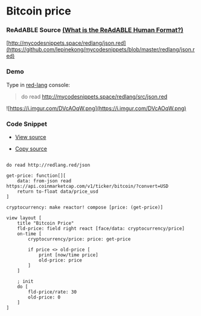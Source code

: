 
# Bitcoin price


### ReAdABLE Source [(What is the ReAdABLE Human Format?)](http://readablehumanformat.com)

[http://mycodesnippets.space/redlang/json.red](https://github.com/lepinekong/mycodesnippets/blob/master/redlang/json.red)


### Demo

Type in [red-lang](https://www.red-lang.org/p/download.html) console: 
>do read http://mycodesnippets.space/redlang/src/json.red

![https://i.imgur.com/DVcAOqW.png](https://i.imgur.com/DVcAOqW.png)
                    

### Code Snippet

- [View source](https://github.com/lepinekong/mycodesnippets/blob/master/redlang/src/json.red)
                        
- [Copy source](https://raw.githubusercontent.com/lepinekong/mycodesnippets/master/redlang/src/json.red)
                        


```red

do read http://redlang.red/json

get-price: function[][
    data: from-json read https://api.coinmarketcap.com/v1/ticker/bitcoin/?convert=USD
    return to-float data/price_usd
]

cryptocurrency: make reactor! compose [price: (get-price)]

view layout [
    title "Bitcoin Price"
    fld-price: field right react [face/data: cryptocurrency/price] 
    on-time [
        cryptocurrency/price: price: get-price
        
        if price <> old-price [
            print [now/time price]
            old-price: price
        ]
    ]
    
    ; init
    do [
        fld-price/rate: 30
        old-price: 0
    ]
]

        
```


